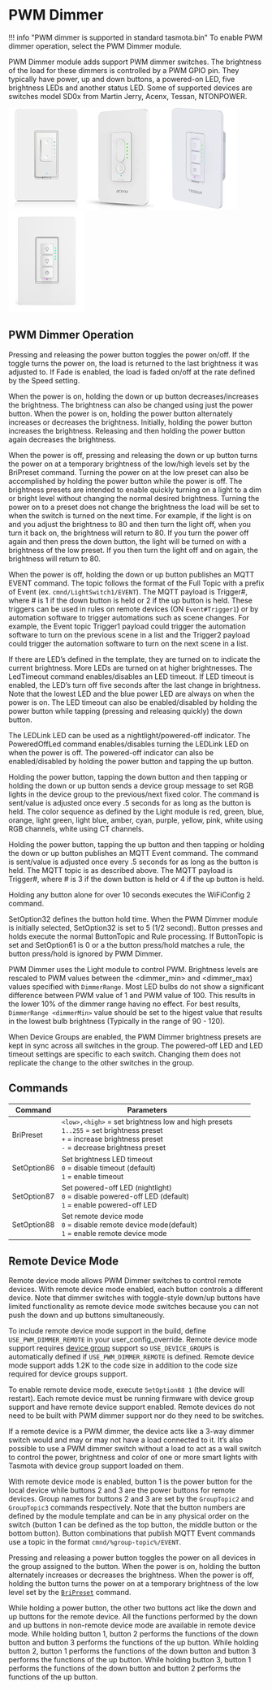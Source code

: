 # PWM Dimmer

!!! info "PWM dimmer is supported in standard tasmota.bin"
      To enable PWM dimmer operation, select the PWM Dimmer module.

PWM Dimmer module adds support PWM dimmer switches. The brightness of the load for these dimmers is controlled by a PWM GPIO pin. They typically have power, up and down buttons, a powered-on LED, five brightness LEDs and another status LED. Some of supported devices are switches model SD0x from Martin Jerry, Acenx, Tessan, NTONPOWER.  

[![Martin Jerry](_media/pwmdimmer1.jpg)](https://www.amazon.com/dp/B07FXYSVR1)[![Acenx](_media/pwmdimmer2.jpg)](https://www.amazon.com/dp/B07V26Q3VD)[![Tessan](_media/pwmdimmer3.jpg)](https://www.amazon.com/dp/B07K67D43J)[![NTONPOWER](_media/pwmdimmer4.jpg)](https://www.amazon.com/dp/B07TTGFWFM)

## PWM Dimmer Operation

Pressing and releasing the power button toggles the power on/off. If the toggle turns the power on, the load is returned to the last brightness it was adjusted to. If Fade is enabled, the load is faded on/off at the rate defined by the Speed setting.

When the power is on, holding the down or up button decreases/increases the brightness. The brightness can also be changed using just the power button. When the power is on, holding the power button alternately increases or decreases the brightness. Initially, holding the power button increases the brightness. Releasing and then holding the power button again decreases the brightness.

When the power is off, pressing and releasing the down or up button turns the power on at a temporary brightness of the low/high levels set by the BriPreset command. Turning the power on at the low preset can also be accomplished by holding the power button while the power is off. The brightness presets are intended to enable quickly turning on a light to a dim or bright level without changing the normal desired brightness. Turning the power on to a preset does not change the brightness the load will be set to when the switch is turned on the next time. For example, if the light is on and you adjust the brightness to 80 and then turn the light off, when you turn it back on, the brightness will return to 80. If you turn the power off again and then press the down button, the light will be turned on with a brightness of the low preset. If you then turn the light off and on again, the brightness will return to 80.

When the power is off, holding the down or up button publishes an MQTT EVENT command. The topic follows the format of the Full Topic with a prefix of Event (ex. `cmnd/LightSwitch1/EVENT`). The MQTT payload is Trigger#, where # is 1 if the down button is held or 2 if the up button is held. These triggers can be used in rules on remote devices  (ON `Event#Trigger1`) or by automation software to trigger automations such as scene changes. For example, the Event topic Trigger1 payload could trigger the automation software to turn on the previous scene in a list and the Trigger2 payload could trigger the automation software to turn on the next scene in a list.

If there are LED’s defined in the template, they are turned on to indicate the current brightness. More LEDs are turned on at higher brightnesses. The LedTimeout command enables/disables an LED timeout. If LED timeout is enabled, the LED’s turn off five seconds after the last change in brightness. Note that the lowest LED and the blue power LED are always on when the power is on. The LED timeout can also be enabled/disabled by holding the power button while tapping (pressing and releasing quickly) the down button.

The LEDLink LED can be used as a nightlight/powered-off indicator. The PoweredOffLed command enables/disables turning the LEDLink LED on when the power is off. The powered-off indicator can also be enabled/disabled by holding the power button and tapping the up button.

Holding the power button, tapping the down button and then tapping or holding the down or up button sends a device group message to set RGB lights in the device group to the previous/next fixed color. The command is sent/value is adjusted once every .5 seconds for as long as the button is held. The color sequence as defined by the Light module is red, green, blue, orange, light green, light blue, amber, cyan, purple, yellow, pink, white using RGB channels, white using CT channels.

Holding the power button, tapping the up button and then tapping or holding the down or up button publishes an MQTT Event command. The command is sent/value is adjusted once every .5 seconds for as long as the button is held. The MQTT topic is as described above. The MQTT payload is Trigger#, where # is 3 if the down button is held or 4 if the up button is held.

Holding any button alone for over 10 seconds executes the WiFiConfig 2 command.

SetOption32 defines the button hold time. When the PWM Dimmer module is initially selected, SetOption32 is set to 5 (1/2 second). Button presses and holds execute the normal ButtonTopic and Rule processing. If ButtonTopic is set and SetOption61 is 0 or a the button press/hold matches a rule, the button press/hold is ignored by PWM Dimmer.

PWM Dimmer uses the Light module to control PWM. Brightness levels are rescaled to PWM values between the <dimmer_min> and <dimmer_max) values specified with `DimmerRange`. Most LED bulbs do not show a significant difference between PWM value of 1 and PWM value of 100. This results in the lower 10% of the dimmer range having no effect. For best results, `DimmerRange <dimmerMin>` value should be set to the higest value that results in the lowest bulb brightness (Typically in the range of 90 - 120).

When Device Groups are enabled, the PWM Dimmer brightness presets are kept in sync across all switches in the group. The powered-off LED and LED timeout settings are specific to each switch. Changing them does not replicate the change to the other switches in the group.

## Commands

| Command     | Parameters                                                                                                                                   |   |   |
|-------------|----------------------------------------------------------------------------------------------------------------------------------------------|---|---|
| BriPreset   | `<low>,<high>` = set brightness low and high presets<br>`1..255` = set brightness preset<br>`+` = increase brightness preset<br>`-` = decrease brightness preset |   |   |
| SetOption86 | Set brightness LED timeout<br>`0` = disable timeout (default)<br>`1` = enable timeout                                                        |   |   |
| SetOption87 | Set powered-off LED (nightlight)<br>`0` = disable powered-off LED (default)<br>`1` = enable powered-off LED                                  |   |   |
| SetOption88 | Set remote device mode<br>`0` = disable remote device mode(default)<br>`1` = enable remote device mode                                                   |   |   |

## Remote Device Mode

Remote device mode allows PWM Dimmer switches to control remote devices. With remote device mode enabled, each button controls a different device. Note that dimmer switches with toggle-style down/up buttons have limited functionality as remote device mode switches because you can not push the down and up buttons simultaneously.

To include remote device mode support in the build, define `USE_PWM_DIMMER_REMOTE` in your user_config_override. Remote device mode support requires [device group](Device-Groups.md) support so `USE_DEVICE_GROUPS` is automatically defined if `USE_PWM_DIMMER_REMOTE` is defined. Remote device mode support adds 1.2K to the code size in addition to the code size required for device groups support.

To enable remote device mode, execute `SetOption88 1` (the device will restart). Each remote device must be running firmware with device group support and have remote device support enabled. Remote devices do not need to be built with PWM dimmer support nor do they need to be switches.

If a remote device is a PWM dimmer, the device acts like a 3-way dimmer switch would and may or may not have a load connected to it. It’s also possible to use a PWM dimmer switch without a load to act as a wall switch to control the power, brightness and color of one or more smart lights with Tasmota with device group support loaded on them.

With remote device mode is enabled, button 1 is the power button for the local device while buttons 2 and 3 are the power buttons for remote devices. Group names for buttons 2 and 3 are set by the `GroupTopic2` and `GroupTopic3` commands respectively. Note that the button numbers are defined by the module template and can be in any physical order on the switch (button 1 can be defined as the top button, the middle button or the bottom button). Button combinations that publish MQTT Event commands use a topic in the format `cmnd/%group-topic%/EVENT`.

Pressing and releasing a power button toggles the power on all devices in the group assigned to the button. When the power is on, holding the button alternately increases or decreases the brightness. When the power is off, holding the button turns the power on at a temporary brightness of the low level set by the [`BriPreset`](Commands#bripreset) command.

While holding a power button, the other two buttons act like the down and up buttons for the remote device. All the functions performed by the down and up buttons in non-remote device mode are available in remote device mode. While holding button 1, button 2 performs the functions of the down button and button 3 performs the functions of the up button. While holding button 2, button 1 performs the functions of the down button and button 3 performs the functions of the up button. While holding button 3, button 1 performs the functions of the down button and button 2 performs the functions of the up button.
